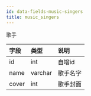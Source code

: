 ```yaml
---
id: data-fields-music-singers
title: music_singers
---
```


歌手

| 字段 | 类型 | 说明 |
| :- | :- | :- |
| id | int | 自增id |
| name | varchar | 歌手名字 |
| cover | int | 歌手封面 |

